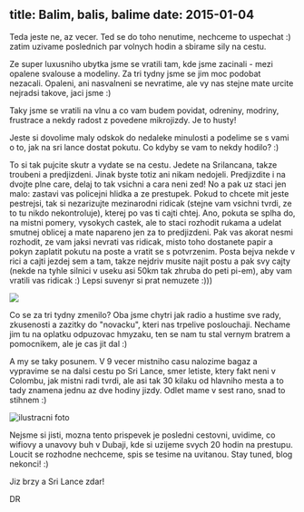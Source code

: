 title: Balim, balis, balime
date: 2015-01-04
---

Teda jeste ne, az vecer. Ted se do toho nenutime, nechceme to uspechat :) zatim uzivame poslednich par volnych hodin a sbirame sily na cestu.

Ze super luxusniho ubytka jsme se vratili tam, kde jsme zacinali - mezi opalene svalouse a modeliny. Za tri tydny jsme se jim moc podobat nezacali. Opaleni, ani nasvalneni se nevratime, ale vy nas stejne mate urcite nejradsi takove, jaci jsme :)

Taky jsme se vratili na vlnu a co vam budem povidat, odreniny, modriny, frustrace a nekdy radost z povedene mikrojizdy. Je to husty!

Jeste si dovolime maly odskok do nedaleke minulosti a podelime se s vami o to, jak na sri lance dostat pokutu. Co kdyby se vam to nekdy hodilo? :)

To si tak pujcite skutr a vydate se na cestu. Jedete na Srilancana, takze troubeni a predjizdeni. Jinak byste totiz ani nikam nedojeli. Predjizdite i na dvojte plne care, delaj to tak vsichni a cara neni zed! No a pak uz staci jen malo: zastavi vas policejni hlidka a ze prestupek. Pokud to chcete mit jeste pestrejsi, tak si nezarizujte mezinarodni ridicak (stejne vam vsichni tvrdi, ze to tu nikdo nekontroluje), kterej po vas ti cajti chtej. Ano, pokuta se splha do, na mistni pomery, vysokych castek, ale to staci rozhodit rukama a udelat smutnej oblicej a mate napareno jen za to predjizdeni. Pak vas akorat nesmi rozhodit, ze vam jaksi nevrati vas ridicak, misto toho dostanete papir a pokyn zaplatit pokutu na poste a vratit se s potvrzenim. Posta bejva nekde v rici a cajti jezdej sem a tam, takze nejdriv musite najit postu a pak svy cajty (nekde na tyhle silnici v useku asi 50km tak zhruba do peti pi-em), aby vam vratili vas ridicak :) Lepsi suvenyr si prat nemuzete :)))

![](/gallery/original/20150102_161146_DSCN9299.JPG)

Co se za tri tydny zmenilo? Oba jsme chytri jak radio a hustime sve rady, zkusenosti a zazitky do "novacku", kteri nas trpelive poslouchaji. Nechame jim tu na oplatku odpuzovac hmyzaku, ten se nam tu stal vernym bratrem a pomocnikem, ale je cas jit dal :)

A my se taky posunem. V 9 vecer mistniho casu nalozime bagaz a vypravime se na dalsi cestu po Sri Lance, smer letiste, ktery fakt neni v Colombu, jak mistni radi tvrdi, ale asi tak 30 kilaku od hlavniho mesta a to tady znamena jednu az dve hodiny jizdy. Odlet mame v sest rano, snad to stihnem :)

![ilustracni foto](/gallery/original/20150102_160824_DSCN9228.JPG)

Nejsme si jisti, mozna tento prispevek je posledni cestovni, uvidime, co wifiovy a unavovy buh v Dubaji, kde si uzijeme svych 20 hodin na prestupu. Loucit se rozhodne nechceme, spis se tesime na uvitanou. Stay tuned, blog nekonci! :)

Jiz brzy a Sri Lance zdar!

DR
